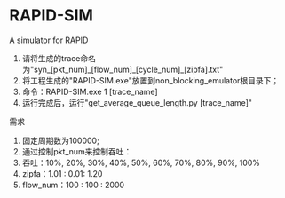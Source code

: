 # RAPID-SIM
 A simulator for RAPID

1. 请将生成的trace命名为"syn_[pkt_num]\_[flow_num]\_[cycle_num]_[zipfa].txt"
2. 将工程生成的"RAPID-SIM.exe"放置到non_blocking_emulator根目录下；
3. 命令：RAPID-SIM.exe 1 [trace_name]
4. 运行完成后，运行"get_average_queue_length.py [trace_name]"

需求
1. 固定周期数为100000;
2. 通过控制pkt_num来控制吞吐：
3. 吞吐：10%, 20%, 30%, 40%, 50%, 60%, 70%, 80%, 90%, 100%
4. zipfa：1.01 : 0.01: 1.20
5. flow_num：100 : 100 :  2000
